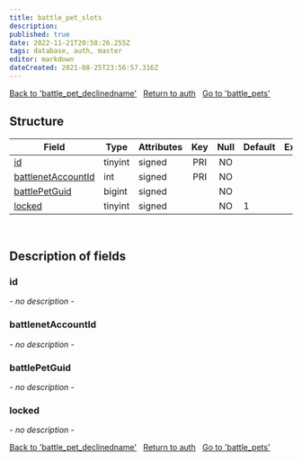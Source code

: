 ```yaml
---
title: battle_pet_slots
description: 
published: true
date: 2022-11-21T20:58:26.255Z
tags: database, auth, master
editor: markdown
dateCreated: 2021-08-25T23:56:57.316Z
---
```


<a href="https://trinitycore.info/en/database/master/auth/battle_pet_declinedname" class="mt-5 v-btn v-btn--depressed v-btn--flat v-btn--outlined theme--light v-size--default darkblue--text text--lighten-3"><span class="v-btn__content"><i aria-hidden="true" class="v-icon notranslate v-icon--left mdi mdi-arrow-left theme--light"></i><span>Back to 'battle_pet_declinedname'</span></span></a>&nbsp;&nbsp;&nbsp;<a href="https://trinitycore.info/en/database/master/auth/home" class="mt-5 v-btn v-btn--depressed v-btn--flat v-btn--outlined theme--light v-size--default darkblue--text text--lighten-3"><span class="v-btn__content"><i aria-hidden="true" class="v-icon notranslate v-icon--left mdi mdi-home-outline theme--light"></i><span>Return to auth</span></span></a>&nbsp;&nbsp;&nbsp;<a href="https://trinitycore.info/en/database/master/auth/battle_pets" class="mt-5 v-btn v-btn--depressed v-btn--flat v-btn--outlined theme--light v-size--default darkblue--text text--lighten-3"><span class="v-btn__content"><span>Go to 'battle_pets'</span><i aria-hidden="true" class="v-icon notranslate v-icon--right mdi mdi-arrow-right theme--light"></i></span></a>

## Structure

| Field | Type | Attributes | Key | Null | Default | Extra | Comment |
| --- | --- | --- | :---: | :---: | --- | --- | --- |
| [id](#id-alt) | tinyint | signed | PRI | NO |  |  |  |
| [battlenetAccountId](#battlenetaccountid) | int | signed | PRI | NO |  |  |  |
| [battlePetGuid](#battlepetguid) | bigint | signed |  | NO |  |  |  |
| [locked](#locked) | tinyint | signed |  | NO | 1 |  |  |
&nbsp;
## Description of fields

### id <!-- {#id-alt} -->
*- no description -*
&nbsp;

### battlenetAccountId
*- no description -*
&nbsp;

### battlePetGuid
*- no description -*
&nbsp;

### locked
*- no description -*
&nbsp;

<a href="https://trinitycore.info/en/database/master/auth/battle_pet_declinedname" class="mt-5 v-btn v-btn--depressed v-btn--flat v-btn--outlined theme--light v-size--default darkblue--text text--lighten-3"><span class="v-btn__content"><i aria-hidden="true" class="v-icon notranslate v-icon--left mdi mdi-arrow-left theme--light"></i><span>Back to 'battle_pet_declinedname'</span></span></a>&nbsp;&nbsp;&nbsp;<a href="https://trinitycore.info/en/database/master/auth/home" class="mt-5 v-btn v-btn--depressed v-btn--flat v-btn--outlined theme--light v-size--default darkblue--text text--lighten-3"><span class="v-btn__content"><i aria-hidden="true" class="v-icon notranslate v-icon--left mdi mdi-home-outline theme--light"></i><span>Return to auth</span></span></a>&nbsp;&nbsp;&nbsp;<a href="https://trinitycore.info/en/database/master/auth/battle_pets" class="mt-5 v-btn v-btn--depressed v-btn--flat v-btn--outlined theme--light v-size--default darkblue--text text--lighten-3"><span class="v-btn__content"><span>Go to 'battle_pets'</span><i aria-hidden="true" class="v-icon notranslate v-icon--right mdi mdi-arrow-right theme--light"></i></span></a>

